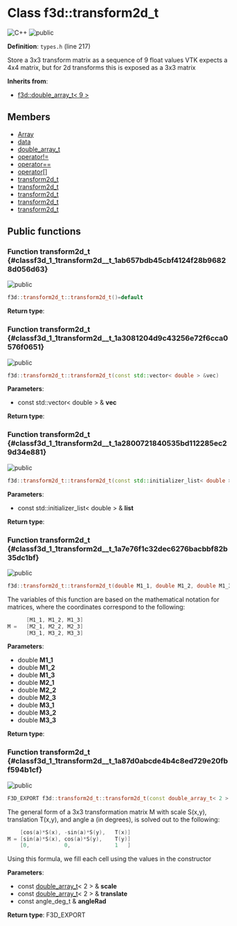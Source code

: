 # Class f3d::transform2d_t

![][C++]
![][public]

**Definition**: `types.h` (line 217)



Store a 3x3 transform matrix as a sequence of 9 float values VTK expects a 4x4 matrix, but for 2d transforms this is exposed as a 3x3 matrix

**Inherits from**:

* [f3d::double\_array\_t\< 9 \>](classf3d_1_1double__array__t.md)

## Members

* [Array](classf3d_1_1double__array__t.md#classf3d_1_1double__array__t_1ab4ec6824918af432b4c7b3fa6ac54792)
* [data](classf3d_1_1double__array__t.md#classf3d_1_1double__array__t_1af27ad47a15ebbfde487ecb7d67ffe0de)
* [double\_array\_t](classf3d_1_1double__array__t.md#classf3d_1_1double__array__t_1a13bdc79ab1512e3105862d0cf06a1e50)
* [operator!=](classf3d_1_1double__array__t.md#classf3d_1_1double__array__t_1a31aa2831b1185ba168f8b23951bb675b)
* [operator==](classf3d_1_1double__array__t.md#classf3d_1_1double__array__t_1a7a03eb4ac6c40822b820b8acd255e7c3)
* [operator[]](classf3d_1_1double__array__t.md#classf3d_1_1double__array__t_1a0c160f2e0625cce337988dd018e7b6a1)
* [transform2d\_t](classf3d_1_1transform2d__t.md#classf3d_1_1transform2d__t_1ab657bdb45cbf4124f28b96828d056d63)
* [transform2d\_t](classf3d_1_1transform2d__t.md#classf3d_1_1transform2d__t_1a3081204d9c43256e72f6cca0576f0651)
* [transform2d\_t](classf3d_1_1transform2d__t.md#classf3d_1_1transform2d__t_1a2800721840535bd112285ec29d34e881)
* [transform2d\_t](classf3d_1_1transform2d__t.md#classf3d_1_1transform2d__t_1a7e76f1c32dec6276bacbbf82b35dc1bf)
* [transform2d\_t](classf3d_1_1transform2d__t.md#classf3d_1_1transform2d__t_1a87d0abcde4b4c8ed729e20fbf594b1cf)

## Public functions

### Function transform2d\_t {#classf3d_1_1transform2d__t_1ab657bdb45cbf4124f28b96828d056d63}

![][public]


```cpp
f3d::transform2d_t::transform2d_t()=default
```








**Return type**: 



### Function transform2d\_t {#classf3d_1_1transform2d__t_1a3081204d9c43256e72f6cca0576f0651}

![][public]


```cpp
f3d::transform2d_t::transform2d_t(const std::vector< double > &vec)
```








**Parameters**:

* const std::vector< double > & **vec**

**Return type**: 



### Function transform2d\_t {#classf3d_1_1transform2d__t_1a2800721840535bd112285ec29d34e881}

![][public]


```cpp
f3d::transform2d_t::transform2d_t(const std::initializer_list< double > &list)
```








**Parameters**:

* const std::initializer_list< double > & **list**

**Return type**: 



### Function transform2d\_t {#classf3d_1_1transform2d__t_1a7e76f1c32dec6276bacbbf82b35dc1bf}

![][public]


```cpp
f3d::transform2d_t::transform2d_t(double M1_1, double M1_2, double M1_3, double M2_1, double M2_2, double M2_3, double M3_1, double M3_2, double M3_3)
```




The variables of this function are based on the mathematical notation for matrices, where the coordinates correspond to the following: 
```cpp
      [M1_1, M1_2, M1_3]
M =   [M2_1, M2_2, M2_3]
      [M3_1, M3_2, M3_3]
```



**Parameters**:

* double **M1_1**
* double **M1_2**
* double **M1_3**
* double **M2_1**
* double **M2_2**
* double **M2_3**
* double **M3_1**
* double **M3_2**
* double **M3_3**

**Return type**: 



### Function transform2d\_t {#classf3d_1_1transform2d__t_1a87d0abcde4b4c8ed729e20fbf594b1cf}

![][public]


```cpp
F3D_EXPORT f3d::transform2d_t::transform2d_t(const double_array_t< 2 > &scale, const double_array_t< 2 > &translate, const angle_deg_t &angleRad)
```




The general form of a 3x3 transformation matrix M with scale S(x,y), translation T(x,y), and angle a (in degrees), is solved out to the following: 
```cpp
    [cos(a)*S(x), -sin(a)*S(y),   T(x)]
M = [sin(a)*S(x), cos(a)*S(y),    T(y)]
    [0,           0,              1   ]
```
 Using this formula, we fill each cell using the values in the constructor



**Parameters**:

* const [double\_array\_t](classf3d_1_1double__array__t.md)< 2 > & **scale**
* const [double\_array\_t](classf3d_1_1double__array__t.md)< 2 > & **translate**
* const angle_deg_t & **angleRad**

**Return type**: F3D_EXPORT





[public]: https://img.shields.io/badge/-public-brightgreen (public)
[C++]: https://img.shields.io/badge/language-C%2B%2B-blue (C++)
[const]: https://img.shields.io/badge/-const-lightblue (const)
[protected]: https://img.shields.io/badge/-protected-yellow (protected)
[static]: https://img.shields.io/badge/-static-lightgrey (static)
[private]: https://img.shields.io/badge/-private-red (private)